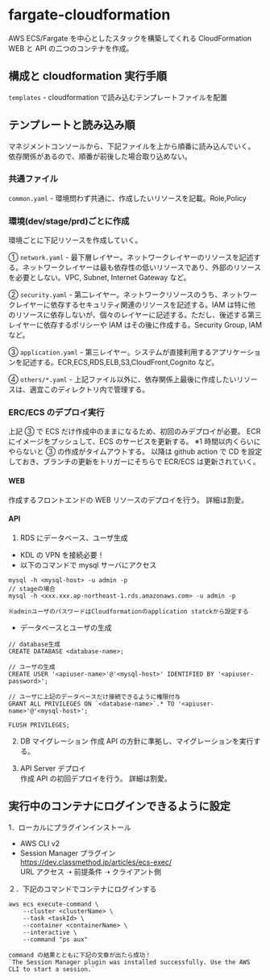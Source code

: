 # fargate-cloudformation

AWS ECS/Fargate を中心としたスタックを構築してくれる CloudFormation
WEB と API の二つのコンテナを作成。

## 構成と cloudformation 実行手順

`templates` - cloudformation で読み込むテンプレートファイルを配置

## テンプレートと読み込み順

マネジメントコンソールから、下記ファイルを上から順番に読み込んでいく。
依存関係があるので、順番が前後した場合取り込めない。

### 共通ファイル

`common.yaml` - 環境問わず共通に、作成したいリソースを記載。Role,Policy

### 環境(dev/stage/prd)ごとに作成

環境ごとに下記リソースを作成していく。

① `network.yaml` - 最下層レイヤー。ネットワークレイヤーのリソースを記述する。ネットワークレイヤーは最も依存性の低いリソースであり、外部のリソースを必要としない。VPC, Subnet, Internet Gateway など。

② `security.yaml` - 第二レイヤー。ネットワークリソースのうち、ネットワークレイヤーに依存するセキュリティ関連のリソースを記述する。IAM は特に他のリソースに依存しないが、個々のレイヤーに記述する。ただし、後述する第三レイヤーに依存するポリシーや IAM はその後に作成する。Security Group, IAM など。

③ `application.yaml` - 第三レイヤー。システムが直接利用するアプリケーションを記述する。ECR,ECS,RDS,ELB,S3,CloudFront,Cognito など。

④ `others/*.yaml` - 上記ファイル以外に、依存関係上最後に作成したいリソースは、適宜このディレクトリ内で管理する。

### ERC/ECS のデプロイ実行

上記 ③ で ECS だけ作成中のままになるため、初回のみデプロイが必要。
ECR にイメージをプッシュして、ECS のサービスを更新する。
※1 時間以内くらいにやらないと ③ の作成がタイムアウトする。
以降は github action で CD を設定しておき、ブランチの更新をトリガーにそちらで ECR/ECS は更新されていく。

#### WEB

作成するフロントエンドの WEB リソースのデプロイを行う。
詳細は割愛。

#### API

1. RDS にデータベース、ユーザ生成

- KDL の VPN を接続必要！
- 以下のコマンドで mysql サーバにアクセス

```
mysql -h <mysql-host> -u admin -p
// stageの場合
mysql -h <xxx.xxx.ap-northeast-1.rds.amazonaws.com> -u admin -p

※adminユーザのパスワードはCloudformationのapplication statckから設定する
```

- データベースとユーザの生成

```
// database生成
CREATE DATABASE <database-name>;

// ユーザの生成
CREATE USER '<apiuser-name>'@'<mysql-host>' IDENTIFIED BY '<apiuser-password>';

// ユーザに上記のデータベースだけ接続できるように権限付与
GRANT ALL PRIVILEGES ON `<database-name>`.* TO '<apiuser-name>'@'<mysql-host>';

FLUSH PRIVILEGES;
```

2. DB マイグレーション
   作成 API の方針に準拠し、マイグレーションを実行する。

3. API Server デプロイ  
   作成 API の初回デプロイを行う。
   詳細は割愛。

## 実行中のコンテナにログインできるように設定

1．ローカルにプラグインインストール

- AWS CLI v2
- Session Manager プラグイン  
  https://dev.classmethod.jp/articles/ecs-exec/  
  URL アクセス ➝ 前提条件 ➝ クライアント側

２．下記のコマンドでコンテナにログインする

```
aws ecs execute-command \
    --cluster <clusterName> \
    --task <taskId> \
    --container <containerName> \
    --interactive \
    --command "ps aux"

command の結果とともに下記の文章が出たら成功！
`The Session Manager plugin was installed successfully. Use the AWS CLI to start a session.`
```
